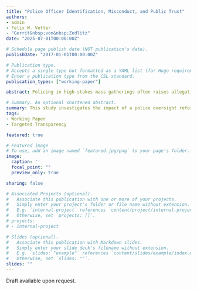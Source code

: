 ```yaml
---
title: "Police Officer Identification, Misconduct, and Public Trust"
authors:
- admin
- Felix W. Vetter
- "Gerrit&nbsp;von&nbsp;Zedlitz"
date: "2025-07-01T00:00:00Z"

# Schedule page publish date (NOT publication's date).
publishDate: "2017-01-01T00:00:00Z"

# Publication type.
# Accepts a single type but formatted as a YAML list (for Hugo requirements).
# Enter a publication type from the CSL standard.
publication_types: ["working-paper"]

abstract: Policing in high-stakes mass gatherings often raises allegations of accountability and appropriate use of force. This paper investigates the impact of a police oversight reform that introduced identification tags for police officers deployed at mass events. Using the staggered state-level implementation of such tags in Germany, we study how they affect misconduct, crime, and public trust. Exploiting daily district-level administrative data on police misconduct and criminal activity, we find that officer misconduct declines by 65% following the reform. Civilian crime rates remain stable or decline slightly, countering concerns that heightened oversight reduces policing efforts. Survey evidence further shows increased public trust in the police. Our findings suggest that low-cost transparency measures can reduce frictions in public prosecutions and improve police accountability without compromising public safety.

# Summary. An optional shortened abstract.
summary: This study investigates the impact of a police oversight reform that introduced identification tags for police officers deployed at mass events.
tags:
- Working Paper
- Targeted Transparency

featured: true

# Featured image
# To use, add an image named `featured.jpg/png` to your page's folder. 
image:
  caption: ''
  focal_point: ""
  preview_only: true

sharing: false

# Associated Projects (optional).
#   Associate this publication with one or more of your projects.
#   Simply enter your project's folder or file name without extension.
#   E.g. `internal-project` references `content/project/internal-project/index.md`.
#   Otherwise, set `projects: []`.
# projects:
# - internal-project

# Slides (optional).
#   Associate this publication with Markdown slides.
#   Simply enter your slide deck's filename without extension.
#   E.g. `slides: "example"` references `content/slides/example/index.md`.
#   Otherwise, set `slides: ""`.
slides: ""
---
```


Draft available upon request.
